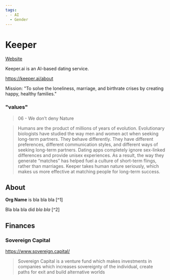 ```yaml
---
tags:
. - AI
  - Gender
---
```

# Keeper

[Website](https://keeper.ai)

Keeper.ai is an AI-based dating service.

https://keeper.ai/about

Mission: "To solve the loneliness, marriage, and birthrate crises by creating happy, healthy families."

###  "values"

>06 - We don’t deny Nature

>Humans are the product of millions of years of evolution. Evolutionary biologists have studied the way men and women act when seeking long-term partners. They behave differently. They have different preferences, different communication styles, and different ways of seeking long-term partners. Dating apps completely ignore sex-linked differences and provide unisex experiences. As a result, the way they generate “matches” has helped fuel a culture of short-term flings, rather than marriages. Keeper takes human nature seriously, which makes us more effective at matching people for long-term success.

## About

**Org Name** is bla bla bla [^1]

Bla bla bla did _bla bla_ [^2]


## Finances
### Sovereign Capital

https://www.sovereign.capital/

>Sovereign Capital is a venture fund which makes investments in companies which increases sovereignty of the individual, create paths for exit and build alternative worlds
 